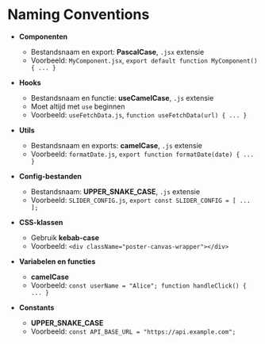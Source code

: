 # Naming Conventions

- **Componenten**

  - Bestandsnaam en export: **PascalCase**, `.jsx` extensie
  - Voorbeeld: `MyComponent.jsx`, `export default function MyComponent() { ... }`

- **Hooks**

  - Bestandsnaam en functie: **useCamelCase**, `.js` extensie
  - Moet altijd met `use` beginnen
  - Voorbeeld: `useFetchData.js`, `function useFetchData(url) { ... }`

- **Utils**

  - Bestandsnaam en exports: **camelCase**, `.js` extensie
  - Voorbeeld: `formatDate.js`, `export function formatDate(date) { ... }`

- **Config-bestanden**

  - Bestandsnaam: **UPPER_SNAKE_CASE**, `.js` extensie
  - Voorbeeld: `SLIDER_CONFIG.js`, `export const SLIDER_CONFIG = [ ... ];`

- **CSS-klassen**

  - Gebruik **kebab-case**
  - Voorbeeld: `<div className="poster-canvas-wrapper"></div>`

- **Variabelen en functies**

  - **camelCase**
  - Voorbeeld: `const userName = "Alice"; function handleClick() { ... }`

- **Constants**

  - **UPPER_SNAKE_CASE**
  - Voorbeeld: `const API_BASE_URL = "https://api.example.com";`
